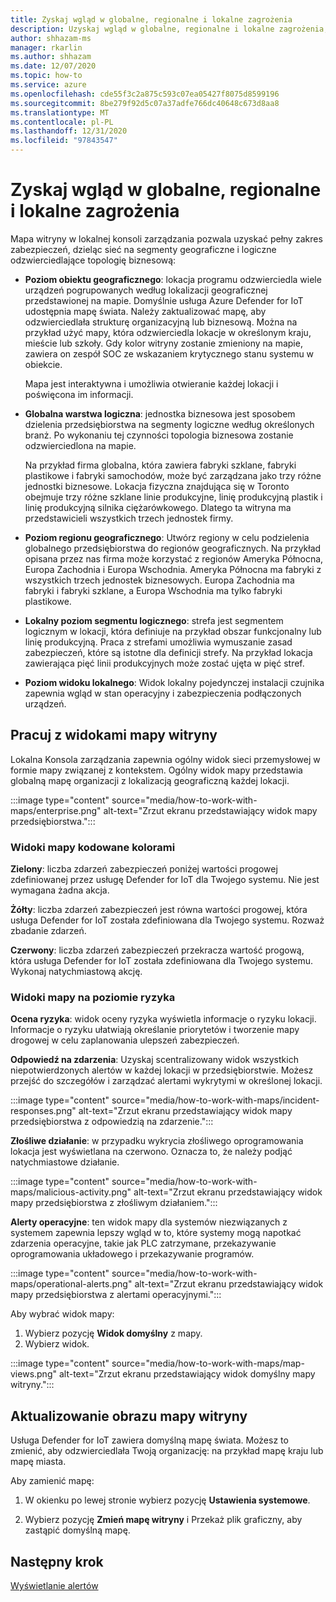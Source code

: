 ```yaml
---
title: Zyskaj wgląd w globalne, regionalne i lokalne zagrożenia
description: Uzyskaj wgląd w globalne, regionalne i lokalne zagrożenia, używając mapy witryny w lokalnej konsoli zarządzania.
author: shhazam-ms
manager: rkarlin
ms.author: shhazam
ms.date: 12/07/2020
ms.topic: how-to
ms.service: azure
ms.openlocfilehash: cde55f3c2a875c593c07ea05427f8075d8599196
ms.sourcegitcommit: 8be279f92d5c07a37adfe766dc40648c673d8aa8
ms.translationtype: MT
ms.contentlocale: pl-PL
ms.lasthandoff: 12/31/2020
ms.locfileid: "97843547"
---
```

# <a name="gain-insight-into-global-regional-and-local-threats"></a>Zyskaj wgląd w globalne, regionalne i lokalne zagrożenia

Mapa witryny w lokalnej konsoli zarządzania pozwala uzyskać pełny zakres zabezpieczeń, dzieląc sieć na segmenty geograficzne i logiczne odzwierciedlające topologię biznesową:

- **Poziom obiektu geograficznego**: lokacja programu odzwierciedla wiele urządzeń pogrupowanych według lokalizacji geograficznej przedstawionej na mapie. Domyślnie usługa Azure Defender for IoT udostępnia mapę świata. Należy zaktualizować mapę, aby odzwierciedlała strukturę organizacyjną lub biznesową. Można na przykład użyć mapy, która odzwierciedla lokacje w określonym kraju, mieście lub szkoły. Gdy kolor witryny zostanie zmieniony na mapie, zawiera on zespół SOC ze wskazaniem krytycznego stanu systemu w obiekcie.

  Mapa jest interaktywna i umożliwia otwieranie każdej lokacji i poświęcona im informacji.

- **Globalna warstwa logiczna**: jednostka biznesowa jest sposobem dzielenia przedsiębiorstwa na segmenty logiczne według określonych branż. Po wykonaniu tej czynności topologia biznesowa zostanie odzwierciedlona na mapie.

  Na przykład firma globalna, która zawiera fabryki szklane, fabryki plastikowe i fabryki samochodów, może być zarządzana jako trzy różne jednostki biznesowe. Lokacja fizyczna znajdująca się w Toronto obejmuje trzy różne szklane linie produkcyjne, linię produkcyjną plastik i linię produkcyjną silnika ciężarówkowego. Dlatego ta witryna ma przedstawicieli wszystkich trzech jednostek firmy.

- **Poziom regionu geograficznego**: Utwórz regiony w celu podzielenia globalnego przedsiębiorstwa do regionów geograficznych. Na przykład opisana przez nas firma może korzystać z regionów Ameryka Północna, Europa Zachodnia i Europa Wschodnia. Ameryka Północna ma fabryki z wszystkich trzech jednostek biznesowych. Europa Zachodnia ma fabryki i fabryki szklane, a Europa Wschodnia ma tylko fabryki plastikowe.

- **Lokalny poziom segmentu logicznego**: strefa jest segmentem logicznym w lokacji, która definiuje na przykład obszar funkcjonalny lub linię produkcyjną. Praca z strefami umożliwia wymuszanie zasad zabezpieczeń, które są istotne dla definicji strefy. Na przykład lokacja zawierająca pięć linii produkcyjnych może zostać ujęta w pięć stref.

- **Poziom widoku lokalnego**: Widok lokalny pojedynczej instalacji czujnika zapewnia wgląd w stan operacyjny i zabezpieczenia podłączonych urządzeń.

## <a name="work-with-site-map-views"></a>Pracuj z widokami mapy witryny

Lokalna Konsola zarządzania zapewnia ogólny widok sieci przemysłowej w formie mapy związanej z kontekstem. Ogólny widok mapy przedstawia globalną mapę organizacji z lokalizacją geograficzną każdej lokacji.

:::image type="content" source="media/how-to-work-with-maps/enterprise.png" alt-text="Zrzut ekranu przedstawiający widok mapy przedsiębiorstwa.":::

### <a name="color-coded-map-views"></a>Widoki mapy kodowane kolorami

**Zielony**: liczba zdarzeń zabezpieczeń poniżej wartości progowej zdefiniowanej przez usługę Defender for IoT dla Twojego systemu. Nie jest wymagana żadna akcja.

**Żółty**: liczba zdarzeń zabezpieczeń jest równa wartości progowej, która usługa Defender for IoT została zdefiniowana dla Twojego systemu. Rozważ zbadanie zdarzeń.  

**Czerwony**: liczba zdarzeń zabezpieczeń przekracza wartość progową, która usługa Defender for IoT została zdefiniowana dla Twojego systemu. Wykonaj natychmiastową akcję.

### <a name="risk-level-map-views"></a>Widoki mapy na poziomie ryzyka

**Ocena ryzyka**: widok oceny ryzyka wyświetla informacje o ryzyku lokacji. Informacje o ryzyku ułatwiają określanie priorytetów i tworzenie mapy drogowej w celu zaplanowania ulepszeń zabezpieczeń.

**Odpowiedź na zdarzenia**: Uzyskaj scentralizowany widok wszystkich niepotwierdzonych alertów w każdej lokacji w przedsiębiorstwie. Możesz przejść do szczegółów i zarządzać alertami wykrytymi w określonej lokacji.

:::image type="content" source="media/how-to-work-with-maps/incident-responses.png" alt-text="Zrzut ekranu przedstawiający widok mapy przedsiębiorstwa z odpowiedzią na zdarzenie.":::

**Złośliwe działanie**: w przypadku wykrycia złośliwego oprogramowania lokacja jest wyświetlana na czerwono. Oznacza to, że należy podjąć natychmiastowe działanie.

:::image type="content" source="media/how-to-work-with-maps/malicious-activity.png" alt-text="Zrzut ekranu przedstawiający widok mapy przedsiębiorstwa z złośliwym działaniem.":::

**Alerty operacyjne**: ten widok mapy dla systemów niezwiązanych z systemem zapewnia lepszy wgląd w to, które systemy mogą napotkać zdarzenia operacyjne, takie jak PLC zatrzymane, przekazywanie oprogramowania układowego i przekazywanie programów.

:::image type="content" source="media/how-to-work-with-maps/operational-alerts.png" alt-text="Zrzut ekranu przedstawiający widok mapy przedsiębiorstwa z alertami operacyjnymi.":::

Aby wybrać widok mapy:

1. Wybierz pozycję **Widok domyślny** z mapy.
2. Wybierz widok.

:::image type="content" source="media/how-to-work-with-maps/map-views.png" alt-text="Zrzut ekranu przedstawiający widok domyślny mapy witryny.":::

## <a name="update-the-site-map-image"></a>Aktualizowanie obrazu mapy witryny

Usługa Defender for IoT zawiera domyślną mapę świata. Możesz to zmienić, aby odzwierciedlała Twoją organizację: na przykład mapę kraju lub mapę miasta. 

Aby zamienić mapę:

1. W okienku po lewej stronie wybierz pozycję **Ustawienia systemowe**.

2. Wybierz pozycję **Zmień mapę witryny** i Przekaż plik graficzny, aby zastąpić domyślną mapę.

## <a name="next-step"></a>Następny krok

[Wyświetlanie alertów](how-to-view-alerts.md)
